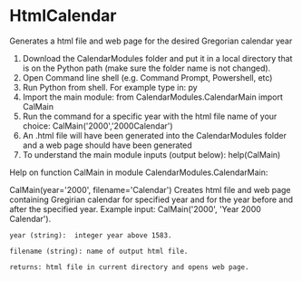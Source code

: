 # HtmlCalendar
Generates a html file and web page for the desired Gregorian calendar year

1. Download the CalendarModules folder and put it in a local directory that is on the Python path (make sure the folder name is not changed).
2. Open Command line shell (e.g. Command Prompt, Powershell, etc)
3. Run Python from shell. For example type in: py
4. Import the main module: from CalendarModules.CalendarMain import CalMain
5. Run the command for a specific year with the html file name of your choice: CalMain('2000','2000Calendar')
6. An .html file will have been generated into the CalendarModules folder and a web page should have been generated
7. To understand the main module inputs (output below): help(CalMain)

Help on function CalMain in module CalendarModules.CalendarMain:

CalMain(year='2000', filename='Calendar')
    Creates html file and web page containing Gregirian calendar for specified
    year and for the year before and after the specified year. Example input: CalMain('2000', 'Year 2000 Calendar').

    year (string):  integer year above 1583.

    filename (string): name of output html file.

    returns: html file in current directory and opens web page.

